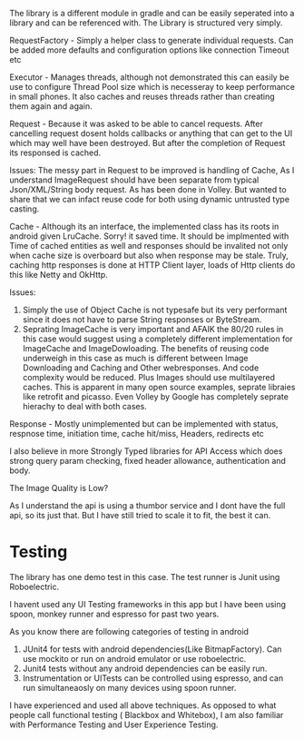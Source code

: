 The library is a different module in gradle and can be easily seperated into a library and can be referenced with. The Library is structured very simply.

RequestFactory - Simply a helper class to generate individual requests. Can be added more defaults and configuration options like connection Timeout etc

Executor - Manages threads, although not demonstrated this can easily be use to configure Thread Pool size which is necesseray to keep performance in small phones. It also caches and reuses threads rather than creating them again and again.

Request - Because it was asked to be able to cancel requests. After cancelling request dosent holds callbacks or anything that can get to the UI which may well have been destroyed. But after the completion of Request its responsed is cached.

Issues: The messy part in Request to be improved is handling of Cache, As I understand ImageRequest should have been separate from typical Json/XML/String body request. As has been done in Volley. But wanted to share that we can infact reuse code for both using dynamic untrusted type casting.

Cache - Although its an interface, the implemented class has its roots in android given LruCache. Sorry! it saved time. It should be implmented with Time of cached entities as well and responses should be invalited not only when cache size is overboard but also when response may be stale. Truly, caching http responses is done at HTTP Client layer, loads of Http clients do this like Netty and OkHttp.

Issues:
1. Simply the use of Object Cache is not typesafe but its very performant since it does not have to parse String responses or ByteStream.
2. Seprating ImageCache is very important and AFAIK the 80/20 rules in this case would suggest using a completely different implementation for ImageCache and ImageDowloading. The benefits of reusing code underweigh in this case as much is different between Image Downloading and Caching and Other webresponses. And code complexity would be reduced. Plus Images should use multilayered caches. This is apparent in many open source examples, seprate libraies like retrofit and picasso. Even Volley by Google has completely seprate hierachy to deal with both cases.

Response - Mostly unimplemented but can be implemented with status, respnose time, initiation time, cache hit/miss, Headers, redirects etc

I also believe in more Strongly Typed libraries for API Access which does strong query param checking, fixed header allowance, authentication and body.

The Image Quality is Low?

As I understand the api is using a thumbor service and I dont have the full api, so its just that. But I have still tried to scale it to fit, the best it can.


# Testing

The library has one demo test in this case. The test runner is Junit using Roboelectric.

I havent used any UI Testing frameworks in this app but I have been using spoon, monkey runner and espresso for past two years.

As you know there are following categories of testing in android

1. JUnit4 for tests with android dependencies(Like BitmapFactory). Can use mockito or run on android emulator or use roboelectric.
2. Junit4 tests without any android dependencies can be easily run.
3. Instrumentation or UITests can be controlled using espresso, and can run simultaneaosly on many devices using spoon runner.

I have experienced and used all above techniques. As opposed to what people call functional testing ( Blackbox and Whitebox), I am also familiar with Performance Testing and User Experience Testing.